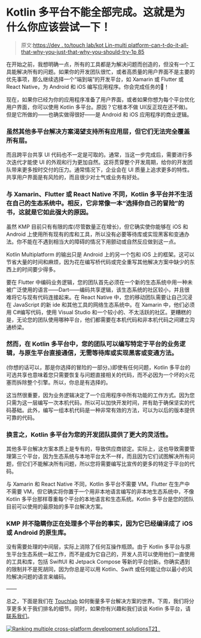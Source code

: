 # Kotlin 多平台不能全部完成。这就是为什么你应该尝试一下！

> 原文:[https://dev . to/touch lab/kot Lin-multi platform-can-t-do-it-all-that-why-you-just-that-why-you-should-try-1p 85](https://dev.to/touchlab/kotlin-multiplatform-can-t-do-it-all-which-is-exactly-why-you-should-try-it-1p85)

在开始之前，我想明确一点，所有的工具都是为解决问题而创造的，但没有一个工具能解决所有的问题。如果你的开发团队很忙，或者高质量的用户界面不是主要的优先事项，那么继续选择一个“端到端”的开发平台，如 Xamarin 或 Flutter 或 React Native，为 Android 和 iOS 编写应用程序。你会完成任务的🎉！

现在，如果你已经为你的应用程序准备了用户界面，或者如果你想为每个平台优化用户界面，你可以使用 Kotlin 多平台。原因？它根本不做 UI(反正现在还不做)。但是它所做的——也确实做得很好——是 Android 和 iOS 应用程序的商业逻辑。

### 虽然其他多平台解决方案渴望支持所有应用层，但它们无法完全覆盖所有层。

而且跨平台共享 UI 代码也不一定是可取的。通常，当这一步完成后，需要进行多次迭代才能使 UI 的外观和行为更加自然。这将贯穿整个开发周期，给你的开发团队带来更多按时交付的压力。通常情况下，企业会在 UI 质量上追求更多的特性。共享用户界面是有风险的，而且很少对士气或业务有好处。

### 与 Xamarin、Flutter 或 React Native 不同，Kotlin 多平台并不生活在自己的生态系统中。相反，它非常像一本“选择你自己的冒险”的书，这就是它如此强大的原因。

虽然 KMP 目前只有有限的库(尽管数量正在增长)，但它确实使你能够在 iOS 和 Android 上使用所有现有的库和工具，所以没有必要等待库或实现黑客和变通办法。你不能在不遇到相当大的障碍的情况下用颤动或自然反应做到这一点。

Kotlin Multiplatform 的输出只是 Android 上的另一个包和 iOS 上的框架。这可以节省大量的时间和麻烦，因为花在编写桥代码或完全重写其他解决方案中缺少的东西上的时间要少得多。

要在 Flutter 中编码业务逻辑，您的团队首先必须在一个新的生态系统中用一种未被广泛使用的语言——Dart——编码共享逻辑，该生态系统的社区较小，并且很难将它与现有代码连接起来。在 React Native 中，您的移动团队需要让自己沉浸在 JavaScript 的新 ide 和其他工具的网络生态系统中。在 Xamarin 中，他们必须用 C#编写代码，使用 Visual Studio 和一个较小的、不太活跃的社区。更糟糕的是，无论您的团队使用哪种平台，他们都需要在本机代码和非本机代码之间建立沟通桥梁。

### 然而，在 Kotlin 多平台中，您的团队可以编写特定于平台的业务逻辑，与原生平台直接通信，无需等待库或实现黑客或变通方法。

(你想的话可以，那是你选择的冒险的一部分。)即使有任何问题，Kotlin 多平台的可选共享也意味着您只需要恢复与问题直接相关的代码，而不必因为一个坏的火花塞而拆除整个引擎。所以，你总是有选择的。

这当然很重要，因为业务逻辑决定了一个应用程序中所有功能的工作方式。因为您只需为这一层编写一次本机代码，所以可以加快开发时间，并有助于确保坚实的代码基础。此外，编写一组本机代码是一种非常有效的方法，可以为以后的版本提供可靠的代码。

### 换言之，Kotlin 多平台为您的开发团队提供了更大的灵活性。

其他多平台解决方案本质上是专有的，导致供应商锁定。实际上，这也导致需要管理第三个平台，因为生态系统与本地平台太不一样，而且因为它们试图解决所有问题，但它们不能解决所有问题，所以您将需要编写比宣传的更多的特定于平台的代码。

与 Xamarin 和 React Native 不同，Kotlin 多平台不需要 VM。Flutter 在生产中不需要 VM，但它确实将你置于一个用非本地语言编写的非本地生态系统中，不像 Kotlin 多平台那样尊重每个平台的本地语言和生态系统。Kotlin 多平台是您的团队目前可以使用的最原始的多平台解决方案。

### KMP 并不隐瞒你正在处理多个平台的事实，因为它已经编译成了 iOS 或 Android 的原生库。

没有需要处理的中间层，实际上消除了任何互操作瓶颈。由于 Kotlin 多平台与原生平台生态系统一起工作，而不是成为它自己的，开发人员可以使用他们一直使用的工具和库，包括 SwiftUI 和 Jetpack Compose 等新的平台创新。你确实遇到的限制并不是死胡同，因为你总是可以用 Kotlin、Swift 或任何能让你以最小的风险解决问题的语言来编码。

——

总之，下面是我们在 [Touchlab](https://touchlab.co) 如何衡量多平台解决方案的世界。下周，我们将分享更多关于我们排名的细节。同时，如果你有兴趣和我们谈谈 Kotlin 多平台，请[联系我们](https://touchlab.co/contact-us/)。

[![Ranking multiple cross-platform development solutions](../Images/48feeddc072c3de0ead2176e1e926a0c.png)T2】](https://res.cloudinary.com/practicaldev/image/fetch/s--y-p04eWp--/c_limit%2Cf_auto%2Cfl_progressive%2Cq_auto%2Cw_880/https://4d4f6p22cgml1ale382crgth-wpengine.netdna-ssl.com/wp-content/uploads/2019/08/Harvey-Scorecard-%25E2%2580%2593-4%402x-1080x608.png)
